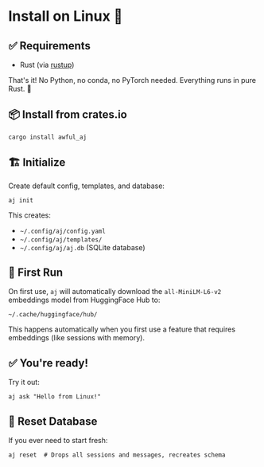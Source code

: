 # Install on Linux 🐧

## ✅ Requirements
- Rust (via [rustup](https://rustup.rs/))

That's it! No Python, no conda, no PyTorch needed. Everything runs in pure Rust. 🦀

## 📦 Install from crates.io

```shell
cargo install awful_aj
```

## 🏗️ Initialize

Create default config, templates, and database:

```shell
aj init
```

This creates:
- `~/.config/aj/config.yaml`
- `~/.config/aj/templates/`
- `~/.config/aj/aj.db` (SQLite database)

## 🤖 First Run

On first use, `aj` will automatically download the `all-MiniLM-L6-v2` embeddings model from HuggingFace Hub to:

`~/.cache/huggingface/hub/`

This happens automatically when you first use a feature that requires embeddings (like sessions with memory).

## ✅ You're ready!

Try it out:

```shell
aj ask "Hello from Linux!"
```

## 🔄 Reset Database

If you ever need to start fresh:

```shell
aj reset  # Drops all sessions and messages, recreates schema
